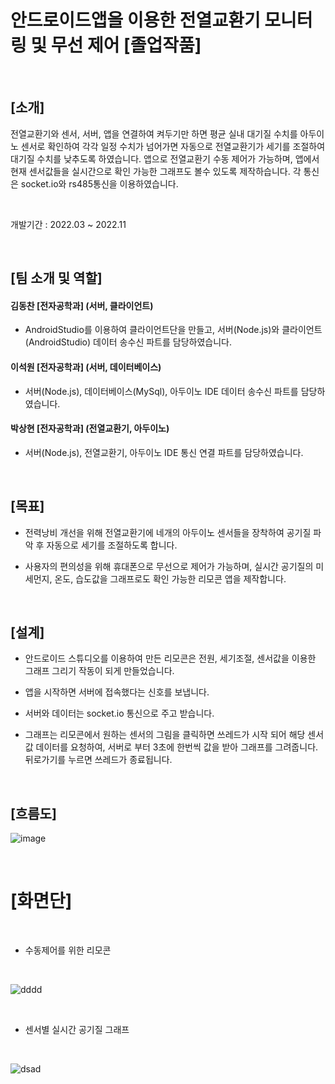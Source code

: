 # 안드로이드앱을 이용한 전열교환기 모니터링 및 무선 제어 [졸업작품]

<br>

## [소개]
전열교환기와 센서, 서버, 앱을 연결하여 켜두기만 하면 평균 실내 대기질 수치를 아두이노 센서로 확인하여 각각 일정 수치가 넘어가면 자동으로 전열교환기가 세기를 조절하여 대기질 수치를 낮추도록 하였습니다.
앱으로 전열교환기 수동 제어가 가능하며, 앱에서 현재 센서값들을 실시간으로 확인 가능한 그래프도 볼수 있도록 제작하습니다.
각 통신은 socket.io와 rs485통신을 이용하였습니다.

<br>


개발기간 : 2022.03 ~ 2022.11

<br>

## [팀 소개 및 역할]

#### 김동찬 [전자공학과] (서버, 클라이언트)
- AndroidStudio를 이용하여 클라이언트단을 만들고, 서버(Node.js)와 클라이언트(AndroidStudio) 데이터 송수신 파트를 담당하였습니다. 


#### 이석원 [전자공학과] (서버, 데이터베이스) 
- 서버(Node.js), 데이터베이스(MySql), 아두이노 IDE 데이터 송수신 파트를 담당하였습니다.


#### 박상현 [전자공학과] (전열교환기, 아두이노)
- 서버(Node.js), 전열교환기, 아두이노 IDE 통신 연결 파트를 담당하였습니다. 

<br>


## [목표]

- 전력낭비 개선을 위해 전열교환기에 네개의 아두이노 센서들을 장착하여 공기질 파악 후 자동으로 세기를 조절하도록 합니다.

- 사용자의 편의성을 위해 휴대폰으로 무선으로 제어가 가능하며, 실시간 공기질의 미세먼지, 온도, 습도값을 그래프로도 확인 가능한 리모콘 앱을 제작합니다.

<br> 

## [설계]

- 안드로이드 스튜디오를 이용하여 만든 리모콘은 전원, 세기조절, 센서값을 이용한 그래프 그리기 작동이 되게 만들었습니다.

- 앱을 시작하면 서버에 접속했다는 신호를 보냅니다.

- 서버와 데이터는 socket.io 통신으로 주고 받습니다.

- 그래프는 리모콘에서 원하는 센서의 그림을 클릭하면 쓰레드가 시작 되어 해당 센서 값 데이터를 요청하여, 서버로 부터 3초에 한번씩 값을 받아 그래프를 그려줍니다. 뒤로가기를 누르면 쓰레드가 종료됩니다.


<br> 

## [흐름도]

![image](https://github.com/user-attachments/assets/4228f0c4-93dc-4aad-b8a6-cf37e55dd707)


<br>

# [화면단]

<br>

- 수동제어를 위한 리모콘
  
<br>

![dddd](https://github.com/user-attachments/assets/c3324dfc-fb18-4bdd-9695-a4ae46165b8a)


<br>

- 센서별 실시간 공기질 그래프

  
<br>

![dsad](https://github.com/user-attachments/assets/85430d09-aeea-495c-81f0-52bb68d6038c)


